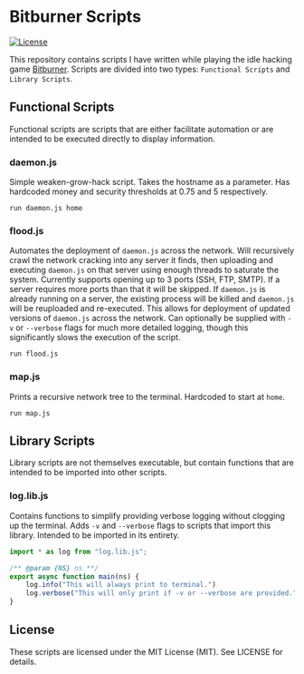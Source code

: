 # Bitburner Scripts
[![License](https://img.shields.io/github/license/Drakmyth/BitburnerScripts)](https://github.com/Drakmyth/BitburnerScripts/blob/master/LICENSE.md)

This repository contains scripts I have written while playing the idle hacking game [Bitburner](https://store.steampowered.com/app/1812820/Bitburner/). Scripts are divided into two types: `Functional Scripts` and `Library Scripts`.

## Functional Scripts
Functional scripts are scripts that are either facilitate automation or are intended to be executed directly to display information.

### daemon.js
Simple weaken-grow-hack script. Takes the hostname as a parameter. Has hardcoded money and security thresholds at 0.75 and 5 respectively.

```
run daemon.js home
```

### flood.js
Automates the deployment of `daemon.js` across the network. Will recursively crawl the network cracking into any server it finds, then uploading and executing `daemon.js` on that server using enough threads to saturate the system. Currently supports opening up to 3 ports (SSH, FTP, SMTP). If a server requires more ports than that it will be skipped. If `daemon.js` is already running on a server, the existing process will be killed and `daemon.js` will be reuploaded and re-executed. This allows for deployment of updated versions of `daemon.js` across the network. Can optionally be supplied with `-v` or `--verbose` flags for much more detailed logging, though this significantly slows the execution of the script.

```
run flood.js
```

### map.js
Prints a recursive network tree to the terminal. Hardcoded to start at `home`.

```
run map.js
```

## Library Scripts
Library scripts are not themselves executable, but contain functions that are intended to be imported into other scripts.

### log.lib.js
Contains functions to simplify providing verbose logging without clogging up the terminal. Adds `-v` and `--verbose` flags to scripts that import this library. Intended to be imported in its entirety.

```js
import * as log from "log.lib.js";

/** @param {NS} ns **/
export async function main(ns) {
	log.info("This will always print to terminal.")
    log.verbose("This will only print if -v or --verbose are provided.")
}
```

## License

These scripts are licensed under the MIT License (MIT). See LICENSE for details.
